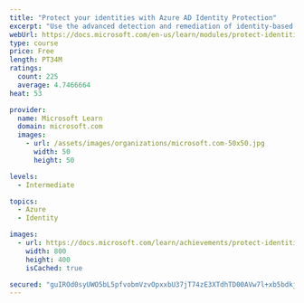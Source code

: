 ```yaml
---
title: "Protect your identities with Azure AD Identity Protection"
excerpt: "Use the advanced detection and remediation of identity-based threats to protect your Azure Active Directory identities and applications from compromise."
webUrl: https://docs.microsoft.com/en-us/learn/modules/protect-identities-with-aad-idp/
type: course
price: Free
length: PT34M
ratings:
  count: 225
  average: 4.7466664
heat: 53

provider:
  name: Microsoft Learn
  domain: microsoft.com
  images:
    - url: /assets/images/organizations/microsoft.com-50x50.jpg
      width: 50
      height: 50

levels:
  - Intermediate

topics:
  - Azure
  - Identity

images:
  - url: https://docs.microsoft.com/learn/achievements/protect-identities-with-aad-idp-social.png
    width: 800
    height: 400
    isCached: true

secured: "guIROd0syUWO5bL5pfvobmVzvOpxxbU37jT74zE3XTdhTD00AVw7l+xb5bdkje+icRBbOyp9a70IdDL4oSUtsSh+SFIt80yE9Hys76S/ZkzjjrlrSRCIcO92bRiBE9J/Bn1gavwr5nLpWe13LzcJ2Y6yD59+XNApLI9tNEHjM/16Pzv1Vs3tPj8ZhlwS53ekHTCrARlXclxCS0+A1+3SUj6UF+AI+Fw2J/dfrEoxr1iTIkiHQBmO/4YUnbQy/o106WM8J6asN+b5moAp2001wMfX1KqXr0WFqI1SPJNM33LTGIPZexSk+H6BRgijM2n9SYB79oZpbptdqf1l7X9inMKsSzz6lsiMOS3JNz5kgBowOToK/MelCMjZJlktG7VBhOyxO5wwJrDZn4RKKXaV/fQ51yaYjm19UbOkGDNdclo=;gt6ZJE3Cbh+FyuUqVw/rzg=="
---
```


